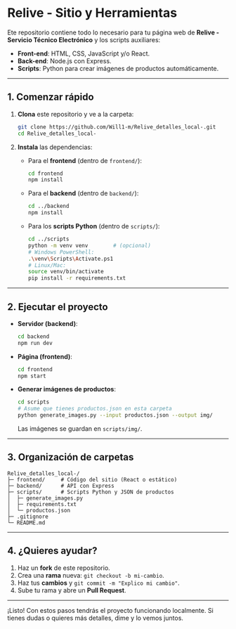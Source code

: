# Relive - Sitio y Herramientas

Ete repositorio contiene todo lo necesario para tu página web de **Relive - Servicio Técnico Electrónico** y los scripts auxiliares:

* **Front-end**: HTML, CSS, JavaScript y/o React.
* **Back-end**: Node.js con Express.
* **Scripts**: Python para crear imágenes de productos automáticamente.

---

## 1. Comenzar rápido

1. **Clona** este repositorio y ve a la carpeta:

   ```bash
   git clone https://github.com/Will1-m/Relive_detalles_local-.git
   cd Relive_detalles_local-
   ```

2. **Instala** las dependencias:

   * Para el **frontend** (dentro de `frontend/`):

     ```bash
     cd frontend
     npm install
     ```
   * Para el **backend** (dentro de `backend/`):

     ```bash
     cd ../backend
     npm install
     ```
   * Para los **scripts Python** (dentro de `scripts/`):

     ```bash
     cd ../scripts
     python -m venv venv        # (opcional)
     # Windows PowerShell:
     .\venv\Scripts\Activate.ps1
     # Linux/Mac:
     source venv/bin/activate
     pip install -r requirements.txt
     ```

---

## 2. Ejecutar el proyecto

* **Servidor (backend)**:

  ```bash
  cd backend
  npm run dev
  ```
* **Página (frontend)**:

  ```bash
  cd frontend
  npm start
  ```
* **Generar imágenes de productos**:

  ```bash
  cd scripts
  # Asume que tienes productos.json en esta carpeta
  python generate_images.py --input productos.json --output img/
  ```

  Las imágenes se guardan en `scripts/img/`.

---

## 3. Organización de carpetas

```
Relive_detalles_local-/
├─ frontend/     # Código del sitio (React o estático)
├─ backend/      # API con Express
├─ scripts/      # Scripts Python y JSON de productos
│  ├─ generate_images.py
│  ├─ requirements.txt
│  └─ productos.json
├─ .gitignore
└─ README.md
```

---

## 4. ¿Quieres ayudar?

1. Haz un **fork** de este repositorio.
2. Crea una **rama** nueva: `git checkout -b mi-cambio`.
3. Haz tus **cambios** y `git commit -m "Explico mi cambio"`.
4. Sube tu rama y abre un **Pull Request**.

---

¡Listo! Con estos pasos tendrás el proyecto funcionando localmente. Si tienes dudas o quieres más detalles, dime y lo vemos juntos.

